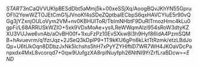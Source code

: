$START$3nCaQVVUKIpBESdDbt5aMmj5k+00xeSSjXq/AoogBQvJKhYN55GpruOFIi2YewWZTOJEtCmG1jJVnoKf4sSDeZQptbaIECbpS6qxHAVCYIuE5r90vQGg3jYZxnjOULoVym2VM+nv0KBHUlToR/TblmNHbtF9DuRlTrnozHmc4kLu0gpFi/L68ARRUSkWZIO+5xk9VDxMoAe+ysILReWWqmAlzi954sRoW3dtyKZXU3VUJwe6vnAb/aOvBH00f+1IxuFzPz10EvSXkw8l3h9Hyf86ldA4PzmSQMB+hAvuevrm/q1fzrJqz+2JSeQ3kDplP9+1T9kKU6gPn6kLktTtRzmk/etzLBdJoQp+U6tUkOqn8DDbzJxNk5lchshs5hH7xPyYZYHIftiD7WR7WH4JKOaVDcPanpxdx4MxL8vcorqd7+0qw9UufgzXA8rpINuyfph26NtNI9YrZrfLraBDcw==$END$